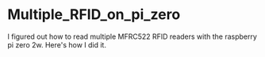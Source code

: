 # Multiple_RFID_on_pi_zero
I figured out how to read multiple MFRC522 RFID readers with the raspberry pi zero 2w. Here's how I did it.
